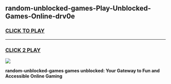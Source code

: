 
## random-unblocked-games-Play-Unblocked-Games-Online-drv0e
<h3>
<a href="https://premium76.site?title=random-unblocked-games&ref=24A">CLICK TO PLAY</a></h3>
<hr>

<h3>
<a href="https://premium76.site?title=random-unblocked-games&ref=24A">CLICK 2 PLAY</a>
  
</h3>

<a href="https://premium76.site?title=random-unblocked-games&ref=24A"><img src="https://clearcache.store/games.png"></a>


**random-unblocked-games games unblocked: Your Gateway to Fun and Accessible Online Gaming**
